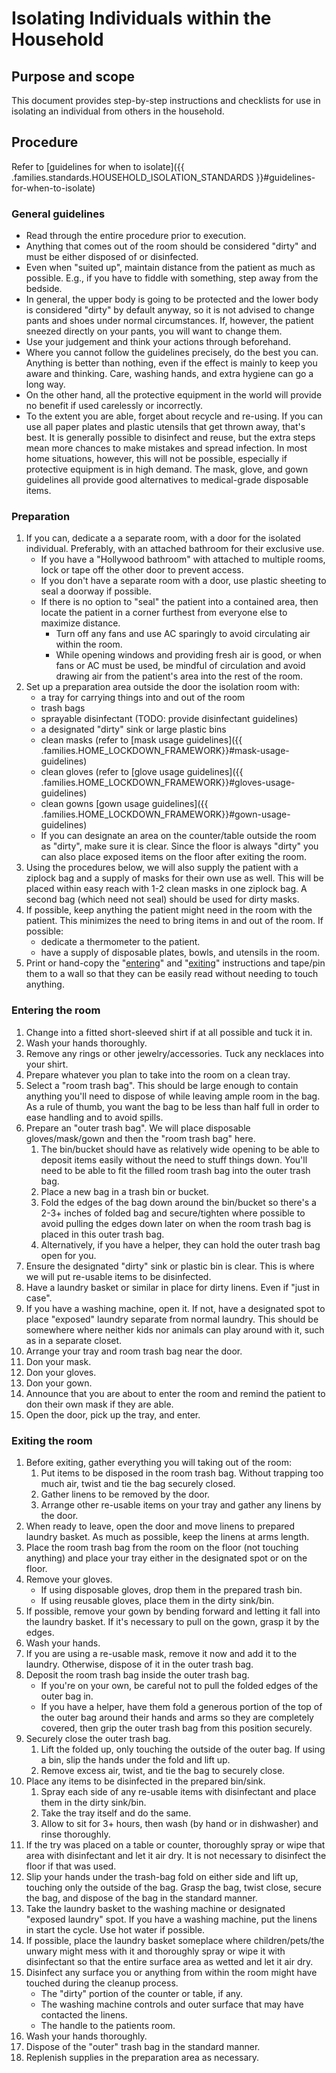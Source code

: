 # Isolating Individuals within the Household

## Purpose and scope

This document provides step-by-step instructions and checklists for use in isolating an individual from others in the household.

## Procedure

Refer to [guidelines for when to isolate]({{ .families.standards.HOUSEHOLD_ISOLATION_STANDARDS }}#guidelines-for-when-to-isolate)

### General guidelines

* Read through the entire procedure prior to execution.
* Anything that comes out of the room should be considered "dirty" and must be either disposed of or disinfected.
* Even when "suited up", maintain distance from the patient as much as possible. E.g., if you have to fiddle with something, step away from the bedside.
* In general, the upper body is going to be protected and the lower body is considered "dirty" by default anyway, so it is not advised to change pants and shoes under normal circumstances. If, however, the patient sneezed directly on your pants, you will want to change them.
* Use your judgement and think your actions through beforehand.
* Where you cannot follow the guidelines precisely, do the best you can. Anything is better than nothing, even if the effect is mainly to keep you aware and thinking. Care, washing hands, and extra hygiene can go a long way.
* On the other hand, all the protective equipment in the world will provide no benefit if used carelessly or incorrectly.
* To the extent you are able, forget about recycle and re-using. If you can use all paper plates and plastic utensils that get thrown away, that's best. It is generally possible to disinfect and reuse, but the extra steps mean more chances to make mistakes and spread infection. In most home situations, however, this will not be possible, especially if protective equipment is in high  demand. The mask, glove, and gown guidelines all provide good alternatives to medical-grade disposable items.

### Preparation

1. If you can, dedicate a a separate room, with a door for the isolated individual. Preferably, with an attached bathroom for their exclusive use.
   * If you have a "Hollywood bathroom" with attached to multiple rooms, lock or tape off the other door to prevent access.
   * If you don't have a separate room with a door, use plastic sheeting to seal a doorway if possible.
   * If there is no option to "seal" the patient into a contained area, then locate the patient in a corner furthest from everyone else to maximize distance.
      * Turn off any fans and use AC sparingly to avoid circulating air within the room.
      * While opening windows and providing fresh air is good, or when fans or AC must be used, be mindful of circulation and avoid drawing air from the patient's area into the rest of the room.
2. Set up a preparation area outside the door the isolation room with:
   * a tray for carrying things into and out of the room
   * trash bags
   * sprayable disinfectant (TODO: provide disinfectant guidelines)
   * a designated "dirty" sink or large plastic bins
   * clean masks (refer to [mask usage guidelines]({{ .families.HOME_LOCKDOWN_FRAMEWORK}}#mask-usage-guidelines)
   * clean gloves (refer to [glove usage guidelines]({{ .families.HOME_LOCKDOWN_FRAMEWORK}}#gloves-usage-guidelines)
   * clean gowns [gown usage guidelines]({{ .families.HOME_LOCKDOWN_FRAMEWORK}}#gown-usage-guidelines)
   * If you can  designate an area on the counter/table outside the room as "dirty", make sure it is clear. Since the floor is always "dirty" you can also place exposed items on the floor after exiting the room.
3. Using the procedures below, we will also supply the patient with a ziplock bag and a supply of masks for their own use as well. This will be placed within easy reach with 1-2 clean masks in one ziplock bag. A second bag (which need not seal) should be used for dirty masks.
4. If possible, keep anything the patient might need in the room with the patient. This minimizes the need to bring items in and out of the room. If possible:
   * dedicate a thermometer to the patient.
   * have a supply of disposable plates, bowls, and utensils in the room.
5. Print or hand-copy the "[entering](#entering-the-room)" and "[exiting](#exiting-the-room)" instructions and tape/pin them to a wall so that they can be easily read without needing to touch anything.

### Entering the room

1. Change into a fitted short-sleeved shirt if at all possible and tuck it in.
2. Wash your hands thoroughly.
3. Remove any rings or other jewelry/accessories. Tuck any necklaces into your shirt.
4. Prepare whatever you plan to take into the room on a clean tray.
5. Select a "room trash bag". This should be large enough to contain anything you'll need to dispose of while leaving ample room in the bag. As a rule of thumb, you want the bag to be less than half full in order to ease handling and to avoid spills.
6. Prepare an "outer trash bag". We will place disposable gloves/mask/gown and then the "room trash bag" here.
   1. The bin/bucket should have as relatively wide opening to be able to deposit items easily without the need to stuff things down. You'll need to be able to fit the filled room trash bag into the outer trash bag.
   2. Place a new bag in a trash bin or bucket.
   3. Fold the edges of the bag down around the bin/bucket so there's a 2-3+ inches of folded bag and secure/tighten where possible to avoid pulling the edges down later on when the room trash bag is placed in this outer trash bag.
   4. Alternatively, if you have a helper, they can hold the outer trash bag open for you.
7. Ensure the designated "dirty" sink or plastic bin is clear. This is where we will put re-usable items to be disinfected.
8. Have a laundry basket or similar in place for dirty linens. Even if "just in case".
9. If you have a washing machine, open it. If not, have a designated spot to place "exposed" laundry separate from normal laundry. This should be somewhere where neither kids nor animals can play around with it, such as in a separate closet.
10. Arrange your tray and room trash bag near the door.
11. Don your mask.
12. Don your gloves.
13. Don your gown.
14. Announce that you are about to enter the room and remind the patient to don their own mask if they are able.
15. Open the door, pick up the tray, and enter.

### Exiting the room

1. Before exiting, gather everything you will taking out of the room:
   1. Put items to be disposed in the room trash bag. Without trapping too much air, twist and tie the bag securely closed.
   2. Gather linens to be removed by the door.
   3. Arrange other re-usable items on your tray and gather any linens by the door.
2. When ready to leave, open the door and move linens to prepared laundry basket. As much as possible, keep the linens at arms length.
3. Place the room trash bag from the room on the floor (not touching anything) and place your tray either in the designated spot or on the floor.
4. Remove your gloves.
   * If using disposable gloves, drop them in the prepared trash bin.
   * If using reusable gloves, place them in the dirty sink/bin.
5. If possible, remove your gown by bending forward and letting it fall into the laundry basket. If it's necessary to pull on the gown, grasp it by the edges.
6. Wash your hands.
7. If you are using a re-usable mask, remove it now and add it to the laundry. Otherwise, dispose of it in the outer trash bag.
8. Deposit the room trash bag inside the outer trash bag.
   * If you're on your own, be careful not to pull the folded edges of the outer bag in.
   * If you have a helper, have them  fold a generous portion of the top of the outer bag around their hands and arms so they are completely covered, then grip the outer trash bag from this position securely.
9. Securely close the outer trash bag.
   1. Lift the folded up, only touching the outside of the outer bag. If using a bin, slip the hands under the fold and lift up.
   2. Remove excess air, twist, and tie the bag to securely close.
9. Place any items to be disinfected in the prepared bin/sink.
   1. Spray each side of any re-usable items with disinfectant and place them in the dirty sink/bin.
   2. Take the tray itself and do the same.
   3. Allow to sit for 3+ hours, then wash (by hand or in dishwasher) and rinse thoroughly.
10. If the try was placed on a table or counter, thoroughly spray or wipe that area with disinfectant and let it air dry. It is not necessary to disinfect the floor if that was used.
11. Slip your hands under the trash-bag fold on either side and lift up, touching only the outside of the bag. Grasp the bag, twist close, secure the bag, and dispose of the bag in the standard manner.
12. Take the laundry basket to the washing machine or designated "exposed laundry" spot. If you have a washing machine, put the linens in start the cycle. Use hot water if possible.
13. If possible, place the laundry basket someplace where children/pets/the unwary might mess with it and thoroughly spray or wipe it with disinfectant so that the entire surface area as wetted and let it air dry.
14. Disinfect any surface you or anything from within the room might have touched during the cleanup process.
    * The "dirty" portion of the counter or table, if any.
    * The washing machine controls and outer surface that may have contacted the linens.
    * The handle to the patients room.
15. Wash your hands thoroughly.
16. Dispose of the "outer" trash bag in the standard manner.
17. Replenish supplies in the preparation area as necessary.
